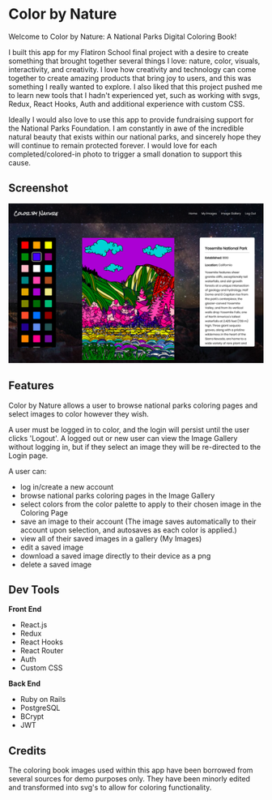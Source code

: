 # Color by Nature

Welcome to Color by Nature: A National Parks Digital Coloring Book!

I built this app for my Flatiron School final project with a desire to create something that brought together several things I love: nature, color, visuals, interactivity, and creativity. I love how creativity and technology can come together to create amazing products that bring joy to users, and this was something I really wanted to explore. I also liked that this project pushed me to learn new tools that I hadn't experienced yet, such as working with svgs, Redux, React Hooks, Auth and additional experience with custom CSS. 

Ideally I would also love to use this app to provide fundraising support for the National Parks Foundation. I am constantly in awe of the incredible natural beauty that exists within our national parks, and sincerely hope they will continue to remain protected forever. I would love for each completed/colored-in photo to trigger a small donation to support this cause.

 
## Screenshot
![Screenshot](/readme-screenshot.png)


## Features

Color by Nature allows a user to browse national parks coloring pages and select images to color however they wish. 

A user must be logged in to color, and the login will persist until the user clicks 'Logout'. A logged out or new user can view the Image Gallery without logging in, but if they select an image they will be re-directed to the Login page.

A user can:

* log in/create a new account
* browse national parks coloring pages in the Image Gallery
* select colors from the color palette to apply to their chosen image in the Coloring Page
* save an image to their account (The image saves automatically to their account upon selection, and autosaves as each color is applied.)
* view all of their saved images in a gallery (My Images)
* edit a saved image
* download a saved image directly to their device as a png
* delete a saved image


## Dev Tools

**Front End**

* React.js
* Redux
* React Hooks
* React Router
* Auth
* Custom CSS


**Back End**

* Ruby on Rails
* PostgreSQL
* BCrypt
* JWT


## Credits

The coloring book images used within this app have been borrowed from several sources for demo purposes only. They have been minorly edited and transformed into svg's to allow for coloring functionality.


